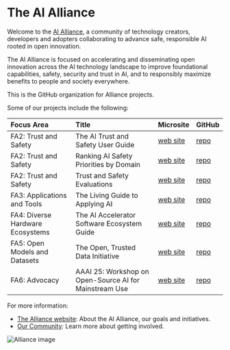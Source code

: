 # The AI Alliance

Welcome to the [AI Alliance](https://thealliance.ai), a community of technology creators, developers and adopters collaborating to advance safe, responsible AI rooted in open innovation.

The AI Alliance is focused on accelerating and disseminating open innovation across the AI technology landscape to improve foundational capabilities, safety, security and trust in AI, and to responsibly maximize benefits to people and society everywhere.

This is the GitHub organization for Alliance projects.

Some of our projects include the following:

| **Focus Area** | **Title** | **Microsite** | **GitHub** |
| :------------- | :-------- | :------------ | :---------- |
| FA2: Trust and Safety | The AI Trust and Safety User Guide | [web site](https://the-ai-alliance.github.io/trust-safety-user-guide/) | [repo](https://github.com/The-AI-Alliance/trust-safety-user-guide) |
| FA2: Trust and Safety | Ranking AI Safety Priorities by Domain | [web site](https://the-ai-alliance.github.io/ranking-safety-priorities/) | [repo](https://github.com/The-AI-Alliance/ranking-safety-priorities) |
| FA2: Trust and Safety | Trust and Safety Evaluations | [web site](https://the-ai-alliance.github.io/trust-safety-evals/) | [repo](https://github.com/The-AI-Alliance/trust-safety-evals) |
| FA3: Applications and Tools | The Living Guide to Applying AI | [web site](https://the-ai-alliance.github.io/applying-ai-guide//) | [repo](https://github.com/The-AI-Alliance/applying-ai-guide/) |
| FA4: Diverse Hardware Ecosystems | The AI Accelerator Software Ecosystem Guide | [web site](https://the-ai-alliance.github.io/ai-accelerator-software-ecosystem-guide/) | [repo](https://github.com/The-AI-Alliance/ai-accelerator-software-ecosystem-guide) |
| FA5: Open Models and Datasets | The Open, Trusted Data Initiative | [web site](https://the-ai-alliance.github.io/open-trusted-data-initiative/) | [repo](https://github.com/The-AI-Alliance/open-trusted-data-initiative) |
| FA6: Advocacy | AAAI 25: Workshop on Open-Source AI for Mainstream Use | [web site](https://the-ai-alliance.github.io/AAAI-25-Workshop-on-Open-Source-AI-for-Mainstream-Use/) | [repo](https://github.com/The-AI-Alliance/AAAI-25-Workshop-on-Open-Source-AI-for-Mainstream-Use) |

For more information:

* [The Alliance website](https://thealliance.ai): About the AI Alliance, our goals and initiatives.
* [Our Community](https://thealliance.ai/community): Learn more about getting involved.

![Alliance image](https://avatars.githubusercontent.com/u/150073668?s=400&u=1d9276d2b5d3094297f17679a8ce415876d8b98e&v=4)
